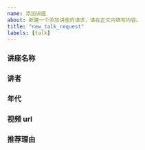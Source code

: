 ```yaml
---
name: 添加讲座
about: 新建一个添加讲座的请求，请在正文内填写内容。
title: "new_talk_request"
labels: [talk]
---
```


### 讲座名称


### 讲者


### 年代


### 视频 url


### 推荐理由


